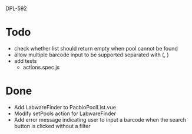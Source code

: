 DPL-592

# Todo

- check whether list should return empty when pool cannot be found
- allow multiple barcode input to be supported separated with (, )
- add tests
  - actions.spec.js

# Done

- Add LabwareFinder to PacbioPoolList.vue
- Modify setPools action for LabwareFinder
- Add error message indicating user to input a barcode when the search button is clicked without a filter

